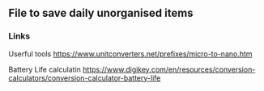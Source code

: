 ## File to save daily unorganised items
### Links

Userful tools
https://www.unitconverters.net/prefixes/micro-to-nano.htm

Battery Life calculatin
https://www.digikey.com/en/resources/conversion-calculators/conversion-calculator-battery-life


